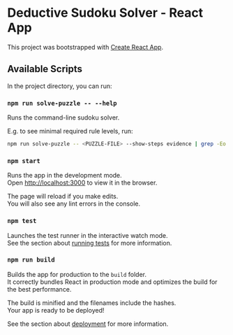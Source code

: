 # Deductive Sudoku Solver - React App

This project was bootstrapped with [Create React App](https://github.com/facebook/create-react-app).

## Available Scripts

In the project directory, you can run:

### `npm run solve-puzzle -- --help`

Runs the command-line sudoku solver.

E.g. to see minimal required rule levels, run:

``` bash
npm run solve-puzzle -- <PUZZLE-FILE> --show-steps evidence | grep -Eo '\[\w+@[0-9]+\]' | sort | uniq
```

### `npm start`

Runs the app in the development mode.\
Open [http://localhost:3000](http://localhost:3000) to view it in the browser.

The page will reload if you make edits.\
You will also see any lint errors in the console.

### `npm test`

Launches the test runner in the interactive watch mode.\
See the section about [running tests](https://facebook.github.io/create-react-app/docs/running-tests) for more information.

### `npm run build`

Builds the app for production to the `build` folder.\
It correctly bundles React in production mode and optimizes the build for the best performance.

The build is minified and the filenames include the hashes.\
Your app is ready to be deployed!

See the section about [deployment](https://facebook.github.io/create-react-app/docs/deployment) for more information.
